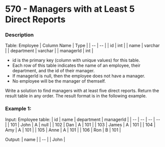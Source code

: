 # 570 - Managers with at Least 5 Direct Reports

### Description

Table: Employee
| Column Name | Type |
| -- | -- |
| id | int |
| name | varchar |
| department | varchar |
| managerId | int |

- id is the primary key (column with unique values) for this table.
- Each row of this table indicates the name of an employee, their department, and the id of their manager.
- If managerId is null, then the employee does not have a manager.
- No employee will be the manager of themself. 

Write a solution to find managers with at least five direct reports.
Return the result table in any order.
The result format is in the following example.

### Example 1:

Input: 
Employee table:
| id | name | department | managerId |
| -- | -- | -- | -- |
| 101 | John | A | null |
| 102 | Dan | A | 101 |
| 103 | James | A | 101 |
| 104 | Amy | A | 101 |
| 105 | Anne | A | 101 |
| 106 | Ron | B | 101 |

Output:
| name |
| -- |
| John |